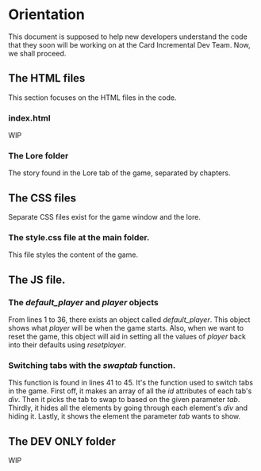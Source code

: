 # Orientation
This document is supposed to help new developers understand the code that they soon will be working
on at the Card Incremental Dev Team. Now, we shall proceed.

## The HTML files
This section focuses on the HTML files in the code.
### index.html
WIP

### The Lore folder
The story found in the Lore tab of the game, separated by chapters.

## The CSS files
Separate CSS files exist for the game window and the lore. 
### The style.css file at the main folder.
This file styles the content of the game.

## The JS file.
### The *default_player* and *player* objects
From lines 1 to 36, there exists an object called *default_player*. This object shows what *player*
will be when the game starts. Also, when we want to reset the game, this object will aid in setting
all the values of *player* back into their defaults using *resetplayer*.
### Switching tabs with the *swaptab* function.
This function is found in lines 41 to 45. It's the function used to switch tabs in the game. First off, it
makes an array of all the *id* attributes of each tab's *div*. Then it picks the tab to swap to based on the
given parameter *tab*. Thirdly, it hides all the elements by going through each element's *div* and hiding it.
Lastly, it shows the element the parameter *tab* wants to show.

## The DEV ONLY folder
WIP